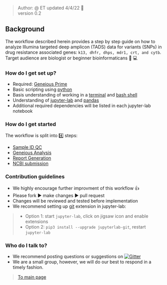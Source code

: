 > Author: @ ET updated 4/4/22 :goat:  
> version 0.2

## Background ##

The workflow described herein provides a step by step guide on how to analyze Illumina targeted deep amplicon (TADS) data for variants (SNPs) in drug resistance associated genes: `k13, dhfr, dhps, mdr1, crt, and cytb`. Target audience are biologist or beginner bioinformaticans :beginner: :computer:

### How do I get set up? ###
* Required: [Geneious Prime](https://www.geneious.com/prime/)
* Basic scripting using [python](https://realpython.com/learning-paths/writing-pythonic-code/)
* Basis understanding of working in a [terminal](https://mrkaluzny.com/blog/terminal-101-getting-started-with-terminal/) and [bash shell](https://linuxconfig.org/bash-scripting-tutorial-for-beginners)
* Understanding of [jupyter-lab](https://pandas.pydata.org/getting_started.html) and [pandas](https://realpython.com/search?q=pandas)
* Additional required dependencies will be listed in each jupyter-lab notebook

### How do I get started ###
The workflow is split into :four: steps:
* [Sample ID QC](placeholder)
* [Geneious Analysis](placeholder)
* [Report Generation](placeholder)
* [NCBI submission](placeholder)

### Contribution guidelines ###

* We highly encourage further improvment of this workflow  :thumbsup:
* Please fork :arrow_forward: make changes :arrow_forward: pull request
* Changes will be reviewed and tested before implementation
* We recommend setting up [git](https://www.atlassian.com/git) extension in jupyter-lab:
>   * Option 1: start `jupyter-lab`, click on jigsaw icon and enable extensions
>   * Option 2: `pip3 install --upgrade jupyterlab-git`, restart `jupyter-lab`


### Who do I talk to? ###
* We recommend posting questions or suggestions on
<a id="gitter"></a>
[![Gitter](https://badges.gitter.im/placeholder.svg)](https://gitter.im/placeholder?utm_source=badge&utm_medium=badge&utm_campaign=pr-badge)
* We are a small group, however, we will do our best to respond in a timely fashion.  

> [To main page](https://github.com/CDCgov/MaRS) 

